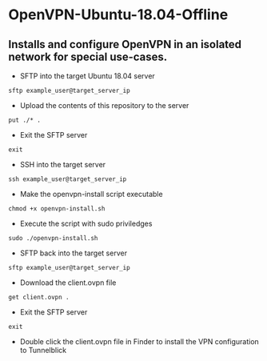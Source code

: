 # OpenVPN-Ubuntu-18.04-Offline
## Installs and configure OpenVPN in an isolated network for special use-cases.

* SFTP into the target Ubuntu 18.04 server

```
sftp example_user@target_server_ip
```

* Upload the contents of this repository to the server

```
put ./* .
```

* Exit the SFTP server

```
exit
```

* SSH into the target server

```
ssh example_user@target_server_ip
```

* Make the openvpn-install script executable

```
chmod +x openvpn-install.sh
```

* Execute the script with sudo priviledges

```
sudo ./openvpn-install.sh
```

* SFTP back into the target server

```
sftp example_user@target_server_ip
```

* Download the client.ovpn file

```
get client.ovpn .
```

* Exit the SFTP server

```
exit
```

* Double click the client.ovpn file in Finder to install the VPN configuration to Tunnelblick
